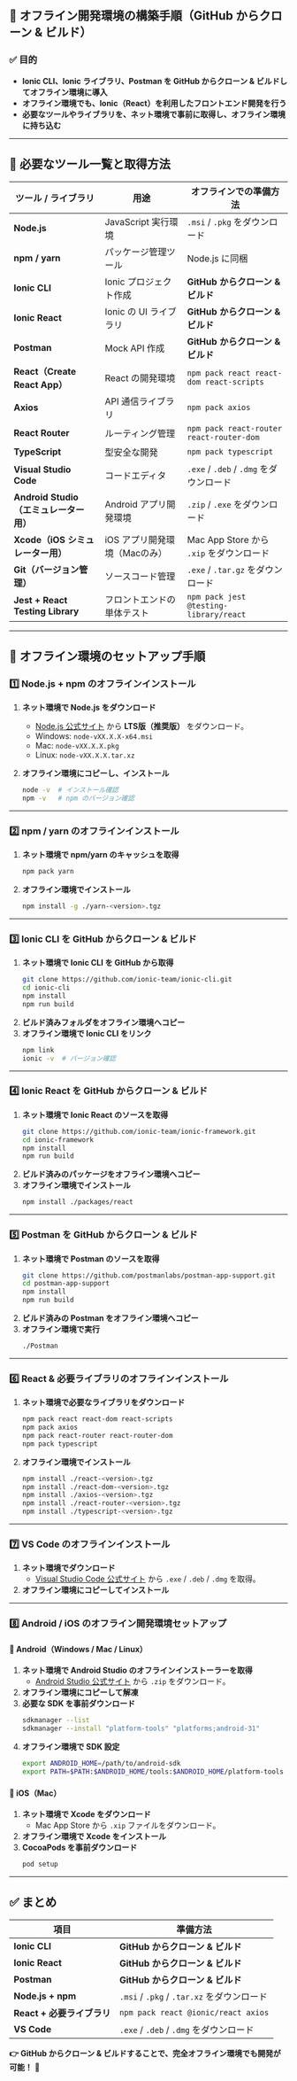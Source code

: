 ## **📌 オフライン開発環境の構築手順（GitHub からクローン & ビルド）**

### **✅ 目的**
- **Ionic CLI、Ionic ライブラリ、Postman を GitHub からクローン & ビルドしてオフライン環境に導入**
- **オフライン環境でも、Ionic（React）を利用したフロントエンド開発を行う**
- **必要なツールやライブラリを、ネット環境で事前に取得し、オフライン環境に持ち込む**

---

## **🔹 必要なツール一覧と取得方法**
| **ツール / ライブラリ** | **用途** | **オフラインでの準備方法** |
|----------------|---------------------------------|------------------------|
| **Node.js** | JavaScript 実行環境 | `.msi` / `.pkg` をダウンロード |
| **npm / yarn** | パッケージ管理ツール | Node.js に同梱 |
| **Ionic CLI** | Ionic プロジェクト作成 | **GitHub からクローン & ビルド** |
| **Ionic React** | Ionic の UI ライブラリ | **GitHub からクローン & ビルド** |
| **Postman** | Mock API 作成 | **GitHub からクローン & ビルド** |
| **React（Create React App）** | React の開発環境 | `npm pack react react-dom react-scripts` |
| **Axios** | API 通信ライブラリ | `npm pack axios` |
| **React Router** | ルーティング管理 | `npm pack react-router react-router-dom` |
| **TypeScript** | 型安全な開発 | `npm pack typescript` |
| **Visual Studio Code** | コードエディタ | `.exe` / `.deb` / `.dmg` をダウンロード |
| **Android Studio（エミュレーター用）** | Android アプリ開発環境 | `.zip` / `.exe` をダウンロード |
| **Xcode（iOS シミュレーター用）** | iOS アプリ開発環境（Macのみ） | Mac App Store から `.xip` をダウンロード |
| **Git（バージョン管理）** | ソースコード管理 | `.exe` / `.tar.gz` をダウンロード |
| **Jest + React Testing Library** | フロントエンドの単体テスト | `npm pack jest @testing-library/react` |

---

## **🔹 オフライン環境のセットアップ手順**
### **1️⃣ Node.js + npm のオフラインインストール**
1. **ネット環境で Node.js をダウンロード**
   - [Node.js 公式サイト](https://nodejs.org/en/) から **LTS版（推奨版）** をダウンロード。
   - Windows: `node-vXX.X.X-x64.msi`
   - Mac: `node-vXX.X.X.pkg`
   - Linux: `node-vXX.X.X.tar.xz`

2. **オフライン環境にコピーし、インストール**
   ```sh
   node -v  # インストール確認
   npm -v   # npm のバージョン確認
   ```

---

### **2️⃣ npm / yarn のオフラインインストール**
1. **ネット環境で npm/yarn のキャッシュを取得**
   ```sh
   npm pack yarn
   ```
2. **オフライン環境でインストール**
   ```sh
   npm install -g ./yarn-<version>.tgz
   ```

---

### **3️⃣ Ionic CLI を GitHub からクローン & ビルド**
1. **ネット環境で Ionic CLI を GitHub から取得**
   ```sh
   git clone https://github.com/ionic-team/ionic-cli.git
   cd ionic-cli
   npm install
   npm run build
   ```
2. **ビルド済みフォルダをオフライン環境へコピー**
3. **オフライン環境で Ionic CLI をリンク**
   ```sh
   npm link
   ionic -v  # バージョン確認
   ```

---

### **4️⃣ Ionic React を GitHub からクローン & ビルド**
1. **ネット環境で Ionic React のソースを取得**
   ```sh
   git clone https://github.com/ionic-team/ionic-framework.git
   cd ionic-framework
   npm install
   npm run build
   ```
2. **ビルド済みのパッケージをオフライン環境へコピー**
3. **オフライン環境でインストール**
   ```sh
   npm install ./packages/react
   ```

---

### **5️⃣ Postman を GitHub からクローン & ビルド**
1. **ネット環境で Postman のソースを取得**
   ```sh
   git clone https://github.com/postmanlabs/postman-app-support.git
   cd postman-app-support
   npm install
   npm run build
   ```
2. **ビルド済みの Postman をオフライン環境へコピー**
3. **オフライン環境で実行**
   ```sh
   ./Postman
   ```

---

### **6️⃣ React & 必要ライブラリのオフラインインストール**
1. **ネット環境で必要なライブラリをダウンロード**
   ```sh
   npm pack react react-dom react-scripts
   npm pack axios
   npm pack react-router react-router-dom
   npm pack typescript
   ```
2. **オフライン環境でインストール**
   ```sh
   npm install ./react-<version>.tgz
   npm install ./react-dom-<version>.tgz
   npm install ./axios-<version>.tgz
   npm install ./react-router-<version>.tgz
   npm install ./typescript-<version>.tgz
   ```

---

### **7️⃣ VS Code のオフラインインストール**
1. **ネット環境でダウンロード**
   - [Visual Studio Code 公式サイト](https://code.visualstudio.com/) から `.exe` / `.deb` / `.dmg` を取得。
2. **オフライン環境にコピーしてインストール**

---

### **8️⃣ Android / iOS のオフライン開発環境セットアップ**
#### **🔹 Android（Windows / Mac / Linux）**
1. **ネット環境で Android Studio のオフラインインストーラーを取得**
   - [Android Studio 公式サイト](https://developer.android.com/studio) から `.zip` をダウンロード。
2. **オフライン環境にコピーして解凍**
3. **必要な SDK を事前ダウンロード**
   ```sh
   sdkmanager --list
   sdkmanager --install "platform-tools" "platforms;android-31"
   ```
4. **オフライン環境で SDK 設定**
   ```sh
   export ANDROID_HOME=/path/to/android-sdk
   export PATH=$PATH:$ANDROID_HOME/tools:$ANDROID_HOME/platform-tools
   ```

#### **🔹 iOS（Mac）**
1. **ネット環境で Xcode をダウンロード**
   - Mac App Store から `.xip` ファイルをダウンロード。
2. **オフライン環境で Xcode をインストール**
3. **CocoaPods を事前ダウンロード**
   ```sh
   pod setup
   ```

---

## **✅ まとめ**
| **項目** | **準備方法** |
|---------|------------|
| **Ionic CLI** | **GitHub からクローン & ビルド** |
| **Ionic React** | **GitHub からクローン & ビルド** |
| **Postman** | **GitHub からクローン & ビルド** |
| **Node.js + npm** | `.msi` / `.pkg` / `.tar.xz` をダウンロード |
| **React + 必要ライブラリ** | `npm pack react @ionic/react axios` |
| **VS Code** | `.exe` / `.deb` / `.dmg` をダウンロード |

**👉 GitHub からクローン & ビルドすることで、完全オフライン環境でも開発が可能！** 🚀